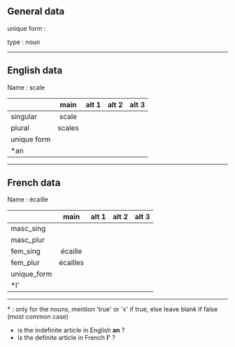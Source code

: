 ## General data

unique form :

type : noun

---

## English data

Name : scale

|             |  main  | alt 1 | alt 2 | alt 3 |
| :---------- | :----: | :---: | :---: | ----- |
| singular    | scale  |       |       |       |
| plural      | scales |       |       |       |
| unique form |        |       |       |       |
| \*an        |        |       |       |       |

---

## French data

Name : écaille

|             |   main   | alt 1 | alt 2 | alt 3 |
| :---------- | :------: | :---: | :---: | :---: |
| masc_sing   |          |       |       |       |
| masc_plur   |          |       |       |       |
| fem_sing    | écaille  |       |       |       |
| fem_plur    | écailles |       |       |       |
| unique_form |          |       |       |       |
| \*l'        |          |       |       |       |

---

\* : only for the nouns, mention 'true' or 'x' if true, else leave blank if false (most common case)

- is the indefinite article in English **an** ?
- is the definite article in French **l'** ?
